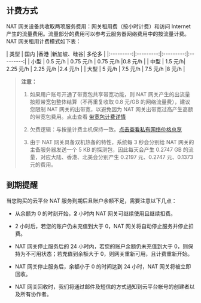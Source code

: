 <style rel="stylesheet">
table th:nth-of-type(1){
width:200px;
}</style>
<style rel="stylesheet">
table th:nth-of-type(2){
width:200px;
}</style>
<style rel="stylesheet">
table th:nth-of-type(3){
width:200px;
}</style>
<style rel="stylesheet">
table th:nth-of-type(4){
width:200px;
}</style>
<style rel="stylesheet">
table tr:hover {
background: #efefef; 
</style>
## 计费方式
NAT 网关设备共收取两项服务费用：网关租用费（按小时计费）和访问 Internet 产生的流量费用。流量部分的费用可以参考云服务器网络费用中的按流量计费。NAT 网关租用计费模式如下表：

| 类型 | 国内 |香港 |新加坡、硅谷|  多伦多 |
|:---------:|:---------:|:---------:|:---------:|
| 小型 | 0.5 元/h | 0.75 元/h | 0.75 元/h |0.8 元/h |
| 中型 | 1.5 元/h| 2.25 元/h | 2.25 元/h |2.4 元/h |
| 大型 | 5 元/h | 7.5 元/h | 7.5 元/h |8 元/h |

 ><b>注意：</b>
 >1. 如果用户账号开通了带宽包共享带宽功能，则 NAT 网关产生的出流量按照带宽包整体结算（不再重复收取 0.8 元/GB 的网络流量费），建议您限制 NAT 网关的出带宽，以避免因为 NAT 网关出带宽过高产生高额的带宽包费用。点击查看 <a href="/doc/product/213/%E8%B4%AD%E4%B9%B0%E7%BD%91%E7%BB%9C%E5%B8%A6%E5%AE%BD#.E5.B8.A6.E5.AE.BD.E5.8C.85.E8.AE.A1.E8.B4.B9" target="_blank">带宽包计费详情</a>
 >
 >2. 欠费逻辑：与按量计费主机保持一致。<a href="/doc/product/215/3079" target="_blank">点击查看私有网络价格总览</a>
>
>3. 由于 NAT 网关具备双机热备的特性，系统每 3 秒会分别给 NAT 网关的主备服务器发送一个 5 KB 的探测包，因此每天会产生 0.2747 GB 的流量，对应大陆、香港、北美会分别产生 0.2197 元、0.2747 元、0.1373 元的费用。


## 到期提醒
当您购买的云平台 NAT 服务到期后且账户余额不足，需要注意以下几点：

- 从余额为 0 的时刻开始，**2** 小时内 NAT 网关可继续使用且继续扣费。

- 2 小时后，若您的账户仍未充值到大于 0，NAT 网关将自动停止服务并停止扣费。

- NAT 网关停止服务后的 24 小时内，若您的账户余额仍未充值到大于 0，则保持为不可用状态；若充值到余额大于 0，则网关重新可用，且计费重新开始。

- NAT 网关停止服务后，余额小于 0 的时间达到 24 小时，NAT 网关将被立即回收。

- NAT 网关回收时，我们将通过邮件及短信的方式通知到云平台帐号的创建者以及所有协作者。
